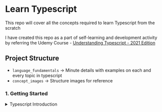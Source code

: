 # Learn Typescript

This repo will cover all the concepts required to learn Typescript from the scratch

I have created this repo as a part of self-learning and development activity by referring the Udemy Course - [Understanding Typescript - 2021 Edition](https://www.udemy.com/course/understanding-typescript)

## Project Structure

- `language_fundamentals` → Minute details with examples on each and every topic in typescript
- `concept_images` → Structure images for reference

### 1. Getting Started

<details>
  <summary>Typescript Introduction</summary>

#### List of topics coverd under this section:

- [Intro to Typescript](https://github.com/kunalashar25/learn-typescript/blob/main/language_fundamentals/getting_started/intro_to_ts/intro_to_typescript.txt)
- [Convert JS code to TS code](https://github.com/kunalashar25/learn-typescript/blob/main/language_fundamentals/getting_started/using_typescript)
- [Advantages of using TS](https://github.com/kunalashar25/learn-typescript/blob/main/language_fundamentals/getting_started/ts_advantages/ts_advantages.txt)
- [Course Outline](https://github.com/kunalashar25/learn-typescript/blob/main/concept_images/getting_started/course_outline.png)
</details>

